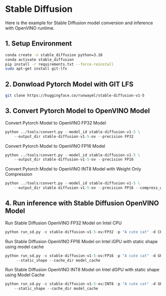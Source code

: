 # Stable Diffusion
Here is the example for Stable Diffusion model conversion and inference with OpenVINO runtime.

## 1. Setup Environment
```bash
conda create -n stable_diffusion python=3.10
conda activate stable_diffusion
pip install -r requirements.txt --force-reinstall
sudo apt-get install git-lfs
```

## 2. Donwload Pytorch Model with GIT LFS
```bash
git clone https://huggingface.co/runwayml/stable-diffusion-v1-5
```

## 3. Convert Pytorch Model to OpenVINO Model
Convert Pytorch Model to OpenVINO FP32 Model
```python
python ../tools/convert.py --model_id stable-diffusion-v1-5 \
    --output_dir stable-diffusion-v1-5-ov --precision FP32
```
Convert Pytorch Model to OpenVINO FP16 Model
```python
python ../tools/convert.py --model_id stable-diffusion-v1-5 \
    --output_dir stable-diffusion-v1-5-ov --precision FP16
```
Convert Pytorch Model to OpenVINO INT8 Model with Weight Only Compression
```python
python ../tools/convert.py --model_id stable-diffusion-v1-5 \
    --output_dir stable-diffusion-v1-5-ov --precision FP16 --compress_weights
```

## 4. Run inference with Stable Diffusion OpenVINO Model
Run Stable Diffusion OpenVINO FP32 Model on Intel CPU
```python
python run_sd.py -c stable-diffusion-v1-5-ov/FP32 -p "A cute cat" -d CPU
```
Run Stable Diffusion OpenVINO FP16 Model on Intel iGPU with static shape using model cache 
```python
python run_sd.py -c stable-diffusion-v1-5-ov/FP16 -p "A cute cat" -d GPU.0 \
     --static_shape --cache_dir model_cache
```
Run Stable Diffusion OpenVINO INT8 Model on Intel dGPU with static shape using Model Cache
```python
python run_sd.py -c stable-diffusion-v1-5-ov/INT8 -p "A cute cat" -d GPU.1 \
    --static_shape --cache_dir model_cache
```
